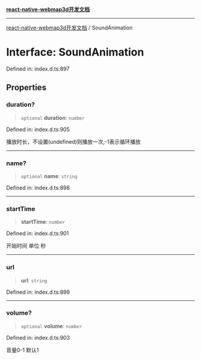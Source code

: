 [**react-native-webmap3d开发文档**](../README.md)

***

[react-native-webmap3d开发文档](../globals.md) / SoundAnimation

# Interface: SoundAnimation

Defined in: index.d.ts:897

## Properties

### duration?

> `optional` **duration**: `number`

Defined in: index.d.ts:905

播放时长，不设置(undefined)则播放一次,-1表示循环播放

***

### name?

> `optional` **name**: `string`

Defined in: index.d.ts:898

***

### startTime

> **startTime**: `number`

Defined in: index.d.ts:901

开始时间  单位 秒

***

### url

> **url**: `string`

Defined in: index.d.ts:899

***

### volume?

> `optional` **volume**: `number`

Defined in: index.d.ts:903

音量0-1 默认1

